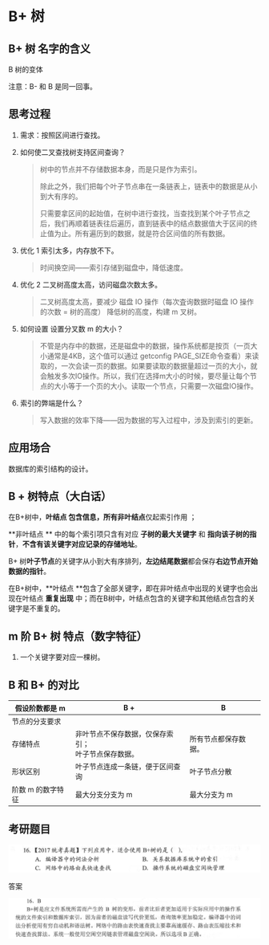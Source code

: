 # B+ 树

## B+ 树 名字的含义

B 树的变体

注意：B- 和 B 是同一回事。

## 思考过程

1. 需求：按照区间进行查找。

2. 如何使二叉查找树支持区间查询？

   > 树中的节点并不存储数据本身，而是只是作为索引。
   >
   > 除此之外，我们把每个叶子节点串在一条链表上，链表中的数据是从小到大有序的。
   >
   > 只需要拿区间的起始值，在树中进行查找，当查找到某个叶子节点之后，我们再顺着链表往后遍历，直到链表中的结点数据值大于区间的终止值为止。所有遍历到的数据，就是符合区间值的所有数据。

3. 优化 1  索引太多，内存放不下。

   > 时间换空间——索引存储到磁盘中，降低速度。

4. 优化 2  二叉树高度太高，访问磁盘次数太多。

   > 二叉树高度太高，要减少 磁盘 IO 操作（每次査询数据时磁盘 IO 操作的次数 = 树的高度） 降低树的高度，构建 m 叉树。

5. 如何设置 设置分叉数 m 的大小？

   > 不管是内存中的数据，还是磁盘中的数据，操作系统都是按页（一页大小通常是4KB，这个值可以通过 getconfig PAGE_SIZE命令查看）来读取的，一次会读一页的数据。如果要读取的数据量超过一页的大小，就会触发多次IO操作。所以，我们在选择m大小的时候，要尽量让每个节点的大小等于一个页的大小。读取一个节点，只需要一次磁盘IO操作。

6. 索引的弊端是什么？

   > 写入数据的效率下降——因为数据的写入过程中，涉及到索引的更新。

## 应用场合

数据库的索引结构的设计。



## B + 树特点（大白话）

在B+树中，**叶结点 **包含信息，所有**非叶结点**仅起索引作用 ；

**非叶结点 ** 中的每个索引项只含有对应 **子树的最大关键字** 和 **指向该子树的指针**，**不含有该关键字对应记录的存储地址**。

B+ 树**叶子节点**的关键字从小到大有序排列，**左边结尾数据**都会保存**右边节点开始数据的指针**。

在B+树中，**叶结点 **包含了全部关键字，即在非叶结点中出现的关键字也会出现在叶结点 **重复出现** 中；而在B树中，叶结点包含的关键字和其他结点包含的关键字是不重复的。





## m 阶 B+ 树 特点（数字特征）

1. 一个关键字要对应一棵树。



## B 和 B+ 的对比

| 假设阶数都是 m    | B +                                                      | B                    |
| ----------------- | -------------------------------------------------------- | -------------------- |
| 节点的分支要求    |                                                          |                      |
| 存储特点          | 非叶节点不保存数据，仅保存索引；<br />叶子节点保存数据。 | 所有节点都保存数据。 |
| 形状区别          | 叶子节点连成一条链，便于区间查询                         | 叶子节点分散         |
| 阶数 m 的数字特征 | 最大分支分支为 m<br />                                   | 最大分支为 m         |

## 考研题目

![image-20200904222948453](img/image-20200904222948453.png)

答案

![image-20200904223235370](img/image-20200904223235370.png)